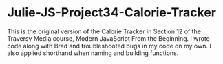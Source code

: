 # Julie-JS-Project34-Calorie-Tracker

This is the original version of the Calorie Tracker in Section 12 of the Traversy Media course, Modern JavaScript From the Beginning.  I wrote code along with Brad and troubleshooted bugs in my code on my own.  I also applied shorthand when naming and building functions.
